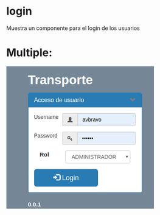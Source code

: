 # login

Muestra un componente para el login de los usuarios





# Multiple:

![](/assets/login.png)

